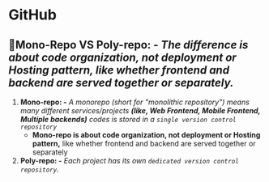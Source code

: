 # **GitHub**

## **🎯Mono-Repo VS Poly-repo: -** _The difference is about code organization, not deployment or Hosting pattern, like whether frontend and backend are served together or separately._

1. **Mono-repo: -** _A monorepo (short for "monolithic repository") means many different services/projects **(like, Web Frontend, Mobile Frontend, Multiple backends)** codes is stored in a `single version control repository`_
   - **Mono-repo is about code organization, not deployment or Hosting pattern,** like whether frontend and backend are served together or separately
2. **Poly-repo: -** _Each project has its own `dedicated version control repository`._
